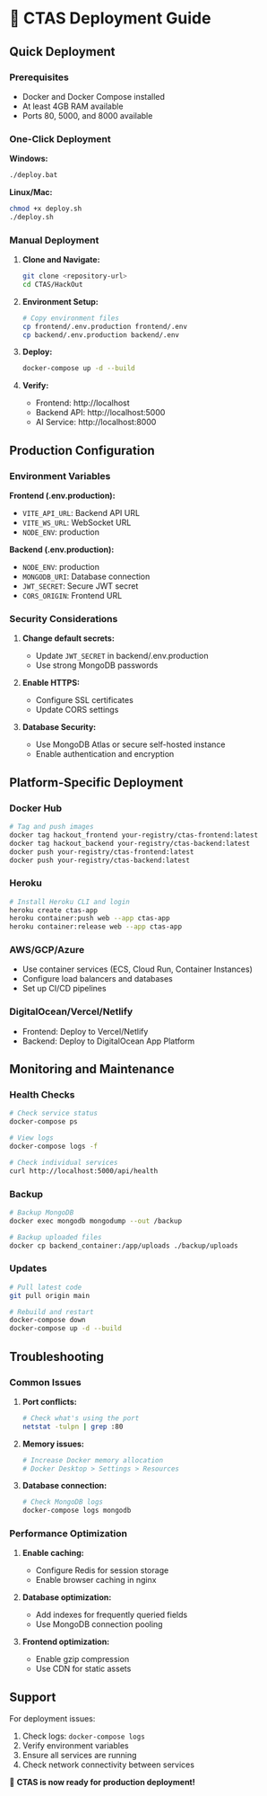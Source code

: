 # 🌊 CTAS Deployment Guide

## Quick Deployment

### Prerequisites
- Docker and Docker Compose installed
- At least 4GB RAM available
- Ports 80, 5000, and 8000 available

### One-Click Deployment

**Windows:**
```bash
./deploy.bat
```

**Linux/Mac:**
```bash
chmod +x deploy.sh
./deploy.sh
```

### Manual Deployment

1. **Clone and Navigate:**
   ```bash
   git clone <repository-url>
   cd CTAS/HackOut
   ```

2. **Environment Setup:**
   ```bash
   # Copy environment files
   cp frontend/.env.production frontend/.env
   cp backend/.env.production backend/.env
   ```

3. **Deploy:**
   ```bash
   docker-compose up -d --build
   ```

4. **Verify:**
   - Frontend: http://localhost
   - Backend API: http://localhost:5000
   - AI Service: http://localhost:8000

## Production Configuration

### Environment Variables

**Frontend (.env.production):**
- `VITE_API_URL`: Backend API URL
- `VITE_WS_URL`: WebSocket URL
- `NODE_ENV`: production

**Backend (.env.production):**
- `NODE_ENV`: production
- `MONGODB_URI`: Database connection
- `JWT_SECRET`: Secure JWT secret
- `CORS_ORIGIN`: Frontend URL

### Security Considerations

1. **Change default secrets:**
   - Update `JWT_SECRET` in backend/.env.production
   - Use strong MongoDB passwords

2. **Enable HTTPS:**
   - Configure SSL certificates
   - Update CORS settings

3. **Database Security:**
   - Use MongoDB Atlas or secure self-hosted instance
   - Enable authentication and encryption

## Platform-Specific Deployment

### Docker Hub
```bash
# Tag and push images
docker tag hackout_frontend your-registry/ctas-frontend:latest
docker tag hackout_backend your-registry/ctas-backend:latest
docker push your-registry/ctas-frontend:latest
docker push your-registry/ctas-backend:latest
```

### Heroku
```bash
# Install Heroku CLI and login
heroku create ctas-app
heroku container:push web --app ctas-app
heroku container:release web --app ctas-app
```

### AWS/GCP/Azure
- Use container services (ECS, Cloud Run, Container Instances)
- Configure load balancers and databases
- Set up CI/CD pipelines

### DigitalOcean/Vercel/Netlify
- Frontend: Deploy to Vercel/Netlify
- Backend: Deploy to DigitalOcean App Platform

## Monitoring and Maintenance

### Health Checks
```bash
# Check service status
docker-compose ps

# View logs
docker-compose logs -f

# Check individual services
curl http://localhost:5000/api/health
```

### Backup
```bash
# Backup MongoDB
docker exec mongodb mongodump --out /backup

# Backup uploaded files
docker cp backend_container:/app/uploads ./backup/uploads
```

### Updates
```bash
# Pull latest code
git pull origin main

# Rebuild and restart
docker-compose down
docker-compose up -d --build
```

## Troubleshooting

### Common Issues

1. **Port conflicts:**
   ```bash
   # Check what's using the port
   netstat -tulpn | grep :80
   ```

2. **Memory issues:**
   ```bash
   # Increase Docker memory allocation
   # Docker Desktop > Settings > Resources
   ```

3. **Database connection:**
   ```bash
   # Check MongoDB logs
   docker-compose logs mongodb
   ```

### Performance Optimization

1. **Enable caching:**
   - Configure Redis for session storage
   - Enable browser caching in nginx

2. **Database optimization:**
   - Add indexes for frequently queried fields
   - Use MongoDB connection pooling

3. **Frontend optimization:**
   - Enable gzip compression
   - Use CDN for static assets

## Support

For deployment issues:
1. Check logs: `docker-compose logs`
2. Verify environment variables
3. Ensure all services are running
4. Check network connectivity between services

🌊 **CTAS is now ready for production deployment!**
